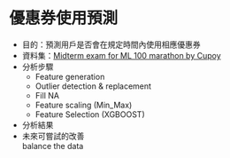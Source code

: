 # 優惠券使用預測
* 目的：預測用戶是否會在規定時間內使用相應優惠券
* 資料集：[Midterm exam for ML 100 marathon by Cupoy](https://www.kaggle.com/c/ml100marathon-02-01/data)
* 分析步驟
  * Feature generation  
  * Outlier detection & replacement  
  * Fill NA  
  * Feature scaling   (Min_Max)
  * Feature Selection (XGBOOST)
* 分析結果  
* 未來可嘗試的改善  
  balance the data  
